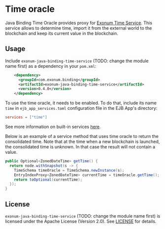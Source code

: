 # Time oracle

Java Binding Time Oracle provides proxy for [Exonum Time Service][exonum-time].
This service allows to determine time, import it from the external world to the blockchain and keep
its current value in the blockchain.

## Usage

Include `exonum-java-binding-time-service` (TODO: change the module name first) as a dependency in your `pom.xml`:

``` xml
    <dependency>
      <groupId>com.exonum.binding</groupId>
      <artifactId>exonum-java-binding-time-service</artifactId>
      <version>0.4.0</version>
    </dependency>
```

To use the time oracle, it needs to be enabled. To do that, include its name `time` in
`ejb_app_services.toml` configuration file in the EJB App's directory:

```toml
services = ["time"]
```

See more information on built-in services [here][built-in-services].

Below is an example of a service method that uses time oracle to return the consolidated time. Note that at the time when a new blockchain is launched, the consolidated time is unknown. In that case the result will not contain a value.

```java
public Optional<ZonedDateTime> getTime() {
  return node.withSnapshot(s -> {
    TimeSchema timeOracle = TimeSchema.newInstance(s);
    EntryIndexProxy<ZonedDateTime> currentTime = timeOracle.getTime();
    return toOptional(currentTime);
  });
}
```

## License

`exonum-java-binding-time-service` (TODO: change the module name first) is licensed under the
Apache License (Version 2.0).
See [LICENSE](LICENSE) for details.

[exonum-time]: https://exonum.com/doc/version/0.10/advanced/time/
[built-in-services]: https://exonum.com/doc/version/0.10/get-started/java-binding/#built-in-services
